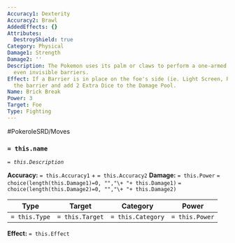 ```yaml
---
Accuracy1: Dexterity
Accuracy2: Brawl
AddedEffects: {}
Attributes:
  DestroyShield: true
Category: Physical
Damage1: Strength
Damage2: ''
Description: The Pokemon uses its palm or claws to perform a one-armed chop that shatters
  even invisible barriers.
Effect: If a Barrier is in place on the foe's side (ie. Light Screen, Reflect) destroy
  the barrier and add 2 Extra Dice to the Damage Pool.
Name: Brick Break
Power: 3
Target: Foe
Type: Fighting
---
```


#PokeroleSRD/Moves

### `= this.name`
*`= this.Description`*

**Accuracy:** `= this.Accuracy1` + `= this.Accuracy2`
**Damage:** `= this.Power` `= choice(length(this.Damage1)=0, "","\+ "+ this.Damage1)` `= choice(length(this.Damage2)=0, "","\+ "+ this.Damage2)`

| Type          | Target          | Category          | Power          |
| ------------- | --------------- | ----------------  | -------------- |
| `= this.Type` | `= this.Target` | `= this.Category` | `= this.Power` | 

**Effect:** `= this.Effect`